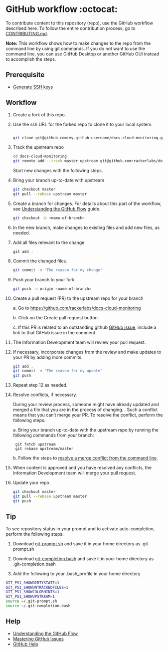 # GitHub workflow :octocat:

To contribute content to this repository (repo), use the GitHub workflow described here. 
To follow the entire contribution process, go to 
[CONTRIBUTING.md](CONTRIBUTING.md).

**Note:** This workflow shows how to make changes to the repo from the command line by 
using git commands. If you do not want to use the command line, you can use GitHub Desktop 
or another GitHub GUI instead to accomplish the steps. 
  

## Prerequisite

* [Generate SSH keys](https://help.github.com/articles/generating-ssh-keys/)

## Workflow

1. Create a fork of this repo.

2. Use the ssh URL for the forked repo to clone it to your local system.

    ```bash

    git clone git@github.com:my-github-username/docs-cloud-monitoring.git

    ```

3. Track the upstream repo
    
    ```bash
    cd docs-cloud-monitoring
    git remote add --track master upstream git@github.com:rackerlabs/docs-cloud-monitoring.git
    
    ```
    Start new changes with the following steps.

4.  Bring your branch up-to-date with upstream
   
    ```bash
    git checkout master
    git pull --rebase upstream master
    ```

5. Create a branch for changes. For details about this part of the workflow, see 
   [Understanding the GitHub Flow](https://guides.github.com/introduction/flow/index.html) 
   guide.
    ```bash
    git checkout -b <name-of-branch>
    ```
6. In the new branch, make changes to existing files and add new files, as needed. 

7. Add all files relevant to the change 
   
   ```
   git add .
   ```

8. Commit the changed files.
    ```bash
    git commit -m "The reason for my change"
    ```

9. Push your branch to your fork
    ```bash
    git push -u origin <name-of-branch>
    ```

10. Create a pull request (PR) to the upstream repo for your branch

    a. Go to https://github.com/rackerlabs/docs-cloud-monitoring

    b. Click on the Create pull request button

    c. If this PR is related to an outstanding github 
      [GitHub issue](https://github.com/rackerlabs/docs-cloud-monitoring/issues), include 
      a link to that GitHub issue in the comment

11. The Information Development team will review your pull request. 

12. If necessary, incorporate changes from the review and make updates to your PR by adding 
    more commits.
    
    ```bash
    git add .
    git commit -m "The reason for my update"
    git push
    ```
13. Repeat step 12 as needed. 

14. Resolve conflicts, if necessary.

    During your review process, someone might have already updated and merged a file that 
    you are in the process of changing. . Such a conflict means that you can’t merge your 
    PR. To resolve the conflict, perform the following steps. 
    
    a. Bring your branch up-to-date with the upstream repo by running the following 
       commands from your branch:
       
       ```
        git fetch upstream
        git rebase upstream/master
       ```
    
    b. Follow the steps to [resolve a merge conflict from the command line](https://help.github.com/articles/resolving-a-merge-conflict-from-the-command-line/).

15. When content is approved and you have resolved any conflicts, the Information 
    Development team will merge your pull request. 

16. Update your repo

    ```bash
    git checkout master
    git pull --rebase upstream master
    git push
    ```

## Tip

To see repository status in your prompt and to activate auto-completion, 
perform the following steps:

1. Download 
[git-prompt.sh](https://raw.githubusercontent.com/git/git/master/contrib/completion/git-prompt.sh) 
and save it in your home directory as .git-prompt.sh
   
1. Download 
[git-completion.bash](https://github.com/git/git/blob/master/contrib/completion/git-completion.bash) 
and save it in your home directory as .git-completion.bash

1. Add the following to your .bash_profile in your home directory

```bash
GIT_PS1_SHOWDIRTYSTATE=1
GIT_PS1_SHOWUNTRACKEDFILES=1
GIT_PS1_SHOWCOLORHINTS=1
GIT_PS1_SHOWUPSTREAM=1
source ~/.git-prompt.sh
source ~/.git-completion.bash
```

## Help

* [Understanding the GitHub Flow](https://guides.github.com/introduction/flow/index.html)
* [Mastering GitHub Issues](https://guides.github.com/features/issues/)
* [GitHub Help](https://help.github.com/)
